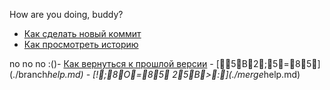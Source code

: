 How are you doing, buddy?
- [Как сделать новый коммит](./commit_help.md)
- [Как просмотреть историю](./log_help.md)


no no no :()- [Как вернуться к прошлой версии](./reset_help.md)
-   [ 5B2;5=85] ( . / b r a n c h _ h e l p . m d )  
 -   [ !;8O=85  25B>:] ( . / m e r g e _ h e l p . m d )  
 